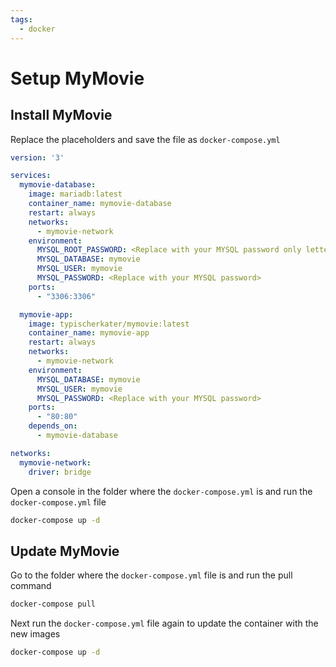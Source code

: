 ```yaml
---
tags:
  - docker
---
```


# Setup MyMovie

## Install MyMovie

Replace the placeholders and save the file as `docker-compose.yml`
```yaml
version: '3'

services:
  mymovie-database:
    image: mariadb:latest
    container_name: mymovie-database
    restart: always
    networks:
      - mymovie-network
    environment:
      MYSQL_ROOT_PASSWORD: <Replace with your MYSQL password only letters and numbers no special charakters>
      MYSQL_DATABASE: mymovie
      MYSQL_USER: mymovie
      MYSQL_PASSWORD: <Replace with your MYSQL password>
    ports:
      - "3306:3306"

  mymovie-app:
    image: typischerkater/mymovie:latest
    container_name: mymovie-app
    restart: always
    networks:
      - mymovie-network
    environment:
      MYSQL_DATABASE: mymovie
      MYSQL_USER: mymovie
      MYSQL_PASSWORD: <Replace with your MYSQL password>
    ports:
      - "80:80"
    depends_on:
      - mymovie-database

networks:
  mymovie-network:
    driver: bridge
```

Open a console in the folder where the `docker-compose.yml` is and run the `docker-compose.yml` file
```bash
docker-compose up -d
```

## Update MyMovie
Go to the folder where the `docker-compose.yml` file is and run the pull command
```bash
docker-compose pull
```

Next run the `docker-compose.yml` file again to update the container with the new images
```bash
docker-compose up -d
```